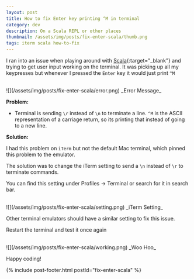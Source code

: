 ```yaml
---
layout: post
title: How to fix Enter key printing ^M in terminal
category: dev
description: On a Scala REPL or other places
thumbnail: /assets/img/posts/fix-enter-scala/thumb.png
tags: iterm scala how-to-fix
---
```


I ran into an issue when playing around with [Scala](https://github.com/thejester129/monkey-interpreter-scala){:target="_blank"}
and trying to get user input working on the terminal.
It was picking up all my keypresses but whenever I pressed the `Enter` key
it would just print `^M`

<br>
![](/assets/img/posts/fix-enter-scala/error.png)
_Error Message_
<br>


<b>Problem:</b>
- Terminal is sending `\r` instead of `\n` to terminate a line. 
`^M` is the ASCII representation of a carriage return, so its printing that instead of going to a new line.

<b>Solution:</b>

I had this problem on `iTerm` but not the default Mac terminal, which pinned this problem to the emulator.

The solution was to change the iTerm setting to send a `\n` instead of `\r` to terminate commands.

You can find this setting under Profiles -> Terminal or search for it in search bar.

<br>
![](/assets/img/posts/fix-enter-scala/setting.png)
_iTerm Setting_
<br>


Other terminal emulators should have a similar setting to fix this issue.

Restart the terminal and test it once again

<br>
![](/assets/img/posts/fix-enter-scala/working.png)
_Woo Hoo_
<br>



Happy coding!


{% include post-footer.html postId="fix-enter-scala" %}